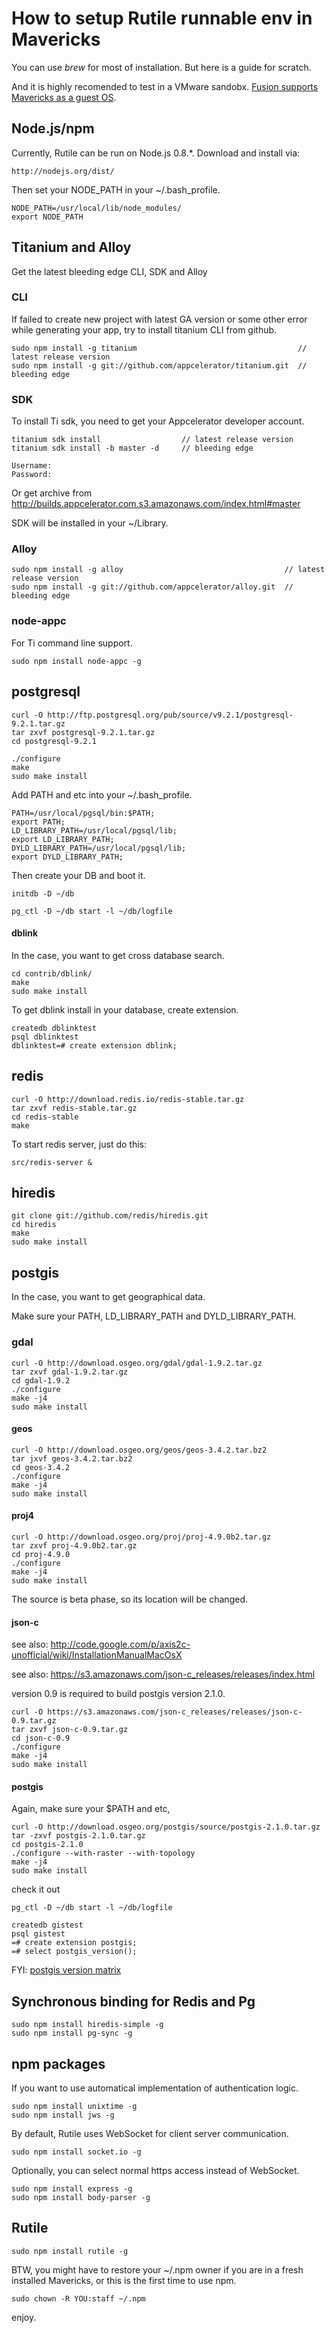 
# How to setup Rutile runnable env in Mavericks

You can use *brew* for most of installation.
But here is a guide for scratch.

And it is highly recomended to test in a VMware sandobx. [Fusion supports Mavericks as a guest OS](http://kb.vmware.com/kb/2056603).

## Node.js/npm

Currently, Rutile can be run on Node.js 0.8.*.
Download and install via:

```
http://nodejs.org/dist/
```

Then set your NODE_PATH in your ~/.bash_profile.

```
NODE_PATH=/usr/local/lib/node_modules/
export NODE_PATH
```

## Titanium and Alloy

Get the latest bleeding edge CLI, SDK and Alloy

### CLI

If failed to create new project with latest GA version or some other error while generating your app, try to install titanium CLI from github.

```
sudo npm install -g titanium                                    // latest release version
sudo npm install -g git://github.com/appcelerator/titanium.git  // bleeding edge
```

### SDK

To install Ti sdk, you need to get your Appcelerator developer account.

```
titanium sdk install                  // latest release version
titanium sdk install -b master -d     // bleeding edge

Username: 
Password: 
```

Or get archive from http://builds.appcelerator.com.s3.amazonaws.com/index.html#master

SDK will be installed in your ~/Library.

### Alloy

```
sudo npm install -g alloy                                    // latest release version
sudo npm install -g git://github.com/appcelerator/alloy.git  // bleeding edge
```

### node-appc

For Ti command line support.

```
sudo npm install node-appc -g
```

## postgresql

```
curl -O http://ftp.postgresql.org/pub/source/v9.2.1/postgresql-9.2.1.tar.gz
tar zxvf postgresql-9.2.1.tar.gz
cd postgresql-9.2.1

./configure
make
sudo make install
```

Add PATH and etc into your ~/.bash_profile.

```
PATH=/usr/local/pgsql/bin:$PATH;
export PATH;
LD_LIBRARY_PATH=/usr/local/pgsql/lib;
export LD_LIBRARY_PATH;
DYLD_LIBRARY_PATH=/usr/local/pgsql/lib;
export DYLD_LIBRARY_PATH;
```

Then create your DB and boot it.

```
initdb -D ~/db

pg_ctl -D ~/db start -l ~/db/logfile
```

#### dblink

In the case, you want to get cross database search.

```
cd contrib/dblink/
make
sudo make install
```

To get dblink install in your database, create extension.

```
createdb dblinktest
psql dblinktest
dblinktest=# create extension dblink;
```

## redis

```
curl -O http://download.redis.io/redis-stable.tar.gz
tar zxvf redis-stable.tar.gz
cd redis-stable
make
```

To start redis server, just do this:

```
src/redis-server &
```

## hiredis

```
git clone git://github.com/redis/hiredis.git
cd hiredis
make 
sudo make install
```

## postgis

In the case, you want to get geographical data.

Make sure your PATH, LD_LIBRARY_PATH and DYLD_LIBRARY_PATH.

### gdal

```
curl -O http://download.osgeo.org/gdal/gdal-1.9.2.tar.gz
tar zxvf gdal-1.9.2.tar.gz
cd gdal-1.9.2
./configure
make -j4
sudo make install
```

#### geos

```
curl -O http://download.osgeo.org/geos/geos-3.4.2.tar.bz2
tar jxvf geos-3.4.2.tar.bz2
cd geos-3.4.2
./configure
make -j4
sudo make install
```

#### proj4

```
curl -O http://download.osgeo.org/proj/proj-4.9.0b2.tar.gz
tar zxvf proj-4.9.0b2.tar.gz
cd proj-4.9.0
./configure
make -j4
sudo make install
```

The source is beta phase, so its location will be changed.

#### json-c

see also: http://code.google.com/p/axis2c-unofficial/wiki/InstallationManualMacOsX

see also: https://s3.amazonaws.com/json-c_releases/releases/index.html

version 0.9 is required to build postgis version 2.1.0.

```
curl -O https://s3.amazonaws.com/json-c_releases/releases/json-c-0.9.tar.gz
tar zxvf json-c-0.9.tar.gz
cd json-c-0.9
./configure
make -j4
sudo make install
```

#### postgis

Again, make sure your $PATH and etc,

```
curl -O http://download.osgeo.org/postgis/source/postgis-2.1.0.tar.gz
tar -zxvf postgis-2.1.0.tar.gz
cd postgis-2.1.0
./configure --with-raster --with-topology 
make -j4
sudo make install
```

check it out

```
pg_ctl -D ~/db start -l ~/db/logfile

createdb gistest
psql gistest
=# create extension postgis;
=# select postgis_version();
```

FYI: [postgis version matrix](http://trac.osgeo.org/postgis/wiki/UsersWikiPostgreSQLPostGIS)


## Synchronous binding for Redis and Pg

```
sudo npm install hiredis-simple -g
sudo npm install pg-sync -g
```

## npm packages

If you want to use automatical implementation of authentication logic.

```
sudo npm install unixtime -g
sudo npm install jws -g

```

By default, Rutile uses WebSocket for client server communication.

```
sudo npm install socket.io -g
```

Optionally, you can select normal https access instead of WebSocket.

```
sudo npm install express -g
sudo npm install body-parser -g
```

## Rutile

```
sudo npm install rutile -g
```

BTW, you might have to restore your ~/.npm owner if you are in a fresh installed Mavericks, or this is the first time to use npm.

```
sudo chown -R YOU:staff ~/.npm
```

enjoy.



